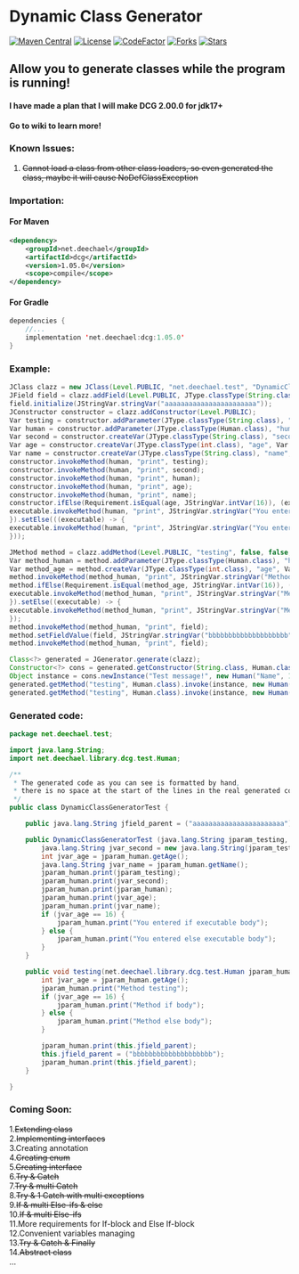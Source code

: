 # Dynamic Class Generator 
[![Maven Central](https://maven-badges.herokuapp.com/maven-central/net.deechael/dcg/badge.svg)](https://maven-badges.herokuapp.com/maven-central/net.deechael/dcg)
[![License](https://img.shields.io/github/license/DeeChael/DynamicClassGenerator.svg)](https://www.gnu.org/licenses/gpl-3.0.html)
[![CodeFactor](https://www.codefactor.io/repository/github/deechael/dynamicclassgenerator/badge)](https://www.codefactor.io/repository/github/theothers-smp-project/dynamicclassgenerator)
[![Forks](https://img.shields.io/github/forks/DeeChael/DynamicClassGenerator.svg)](https://github.com/DeeChael/DynamicClassGenerator/fork)
[![Stars](https://img.shields.io/github/stars/DeeChael/DynamicClassGenerator.svg)](https://github.com/DeeChael/DynamicClassGenerator/stargazers)
## Allow you to generate classes while the program is running!

#### I have made a plan that I will make DCG 2.00.0 for jdk17+

<b>Go to wiki to learn more!</b>

### Known Issues:
1. <s>Cannot load a class from other class loaders, so even generated the class, maybe it will cause NoDefClassException</s>

### Importation:
#### For Maven
```xml
<dependency>
    <groupId>net.deechael</groupId>
    <artifactId>dcg</artifactId>
    <version>1.05.0</version>
    <scope>compile</scope>
</dependency>
```
#### For Gradle
```kotlin
dependencies { 
    //...
    implementation 'net.deechael:dcg:1.05.0'
}
```

### Example:
```java
JClass clazz = new JClass(Level.PUBLIC, "net.deechael.test", "DynamicClassGeneratorTest");
JField field = clazz.addField(Level.PUBLIC, JType.classType(String.class), "parent", false, false);
field.initialize(JStringVar.stringVar("aaaaaaaaaaaaaaaaaaaaaaa"));
JConstructor constructor = clazz.addConstructor(Level.PUBLIC);
Var testing = constructor.addParameter(JType.classType(String.class), "testing");
Var human = constructor.addParameter(JType.classType(Human.class), "human");
Var second = constructor.createVar(JType.classType(String.class), "second", Var.constructor(JType.classType(String.class), testing));
Var age = constructor.createVar(JType.classType(int.class), "age", Var.invokeMethod(human, "getAge"));
Var name = constructor.createVar(JType.classType(String.class), "name", Var.invokeMethod(human, "getName"));
constructor.invokeMethod(human, "print", testing);
constructor.invokeMethod(human, "print", second);
constructor.invokeMethod(human, "print", human);
constructor.invokeMethod(human, "print", age);
constructor.invokeMethod(human, "print", name);
constructor.ifElse(Requirement.isEqual(age, JStringVar.intVar(16)), (executable) -> {
executable.invokeMethod(human, "print", JStringVar.stringVar("You entered if executable body"));
}).setElse(((executable) -> {
executable.invokeMethod(human, "print", JStringVar.stringVar("You entered else executable body"));
}));

JMethod method = clazz.addMethod(Level.PUBLIC, "testing", false, false, false);
Var method_human = method.addParameter(JType.classType(Human.class), "human");
Var method_age = method.createVar(JType.classType(int.class), "age", Var.invokeMethod(human, "getAge"));
method.invokeMethod(method_human, "print", JStringVar.stringVar("Method testing"));
method.ifElse(Requirement.isEqual(method_age, JStringVar.intVar(16)), (executable) -> {
executable.invokeMethod(method_human, "print", JStringVar.stringVar("Method if body"));
}).setElse((executable) -> {
executable.invokeMethod(method_human, "print", JStringVar.stringVar("Method else body"));
});
method.invokeMethod(method_human, "print", field);
method.setFieldValue(field, JStringVar.stringVar("bbbbbbbbbbbbbbbbbbbb"));
method.invokeMethod(method_human, "print", field);

Class<?> generated = JGenerator.generate(clazz);
Constructor<?> cons = generated.getConstructor(String.class, Human.class);
Object instance = cons.newInstance("Test message!", new Human("Name", 16));
generated.getMethod("testing", Human.class).invoke(instance, new Human("DeeChael", 16));
generated.getMethod("testing", Human.class).invoke(instance, new Human("DeeChael", 39));
```

### Generated code:
```java
package net.deechael.test;

import java.lang.String;
import net.deechael.library.dcg.test.Human;

/**
 * The generated code as you can see is formatted by hand,
 * there is no space at the start of the lines in the real generated code
 */
public class DynamicClassGeneratorTest {

    public java.lang.String jfield_parent = ("aaaaaaaaaaaaaaaaaaaaaaa");

    public DynamicClassGeneratorTest (java.lang.String jparam_testing, net.deechael.library.dcg.test.Human jparam_human) {
        java.lang.String jvar_second = new java.lang.String(jparam_testing);
        int jvar_age = jparam_human.getAge();
        java.lang.String jvar_name = jparam_human.getName();
        jparam_human.print(jparam_testing);
        jparam_human.print(jvar_second);
        jparam_human.print(jparam_human);
        jparam_human.print(jvar_age);
        jparam_human.print(jvar_name);
        if (jvar_age == 16) {
            jparam_human.print("You entered if executable body");
        } else {
            jparam_human.print("You entered else executable body");
        }
    }

    public void testing(net.deechael.library.dcg.test.Human jparam_human) {
        int jvar_age = jparam_human.getAge();
        jparam_human.print("Method testing");
        if (jvar_age == 16) {
            jparam_human.print("Method if body");
        } else {
            jparam_human.print("Method else body");
        }

        jparam_human.print(this.jfield_parent);
        this.jfield_parent = ("bbbbbbbbbbbbbbbbbbbb");
        jparam_human.print(this.jfield_parent);
    }

}
```

### Coming Soon:

1.<s>Extending class</s>\
2.<s>Implementing interfaces</s>\
3.Creating annotation\
4.<s>Creating enum</s>\
5.<s>Creating interface</s>\
6.<s>Try & Catch</s>\
7.<s>Try & multi Catch</s>\
8.<s>Try & 1 Catch with multi exceptions</s>\
9.<s>If & multi Else-ifs & else</s>\
10.<s>If & multi Else-ifs</s>\
11.More requirements for If-block and Else If-block\
12.Convenient variables managing\
13.<s>Try & Catch & Finally</s>\
14.<s>Abstract class</s>\
...
